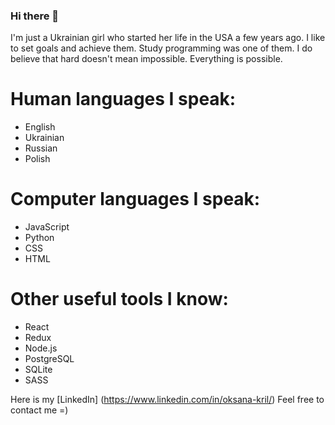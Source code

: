 ### Hi there 👋

I'm just a Ukrainian girl who started her life in the USA a few years ago. I like to set goals and achieve them. Study programming was one of them. 
I do believe that hard doesn't mean impossible. Everything is possible.

# Human languages I speak:
- English
- Ukrainian
- Russian
- Polish

# Computer languages I speak:
- JavaScript
- Python
- CSS
- HTML

# Other useful tools I know:
- React
- Redux
- Node.js
- PostgreSQL
- SQLite
- SASS

Here is my [LinkedIn] (https://www.linkedin.com/in/oksana-kril/)
Feel free to contact me =)

<!--
**OksanaK24/OksanaK24** is a ✨ _special_ ✨ repository because its `README.md` (this file) appears on your GitHub profile.

Here are some ideas to get you started:

- 🔭 I’m currently working on ...
- 🌱 I’m currently learning ...
- 👯 I’m looking to collaborate on ...
- 🤔 I’m looking for help with ...
- 💬 Ask me about ...
- 📫 How to reach me: ...
- 😄 Pronouns: ...
- ⚡ Fun fact: ...
-->
